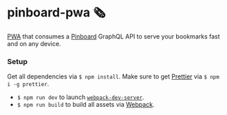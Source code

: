 # pinboard-pwa 🗞

[PWA](https://developers.google.com/web/progressive-web-apps/) that consumes a [Pinboard](https://pinboard.in/) GraphQL API to serve your bookmarks fast and on any device.

### Setup

Get all dependencies via `$ npm install`. Make sure to get [Prettier](https://github.com/prettier/prettier) via `$ npm i -g prettier`.

* `$ npm run dev` to launch [`webpack-dev-server`](https://github.com/webpack/webpack-dev-server).
* `$ npm run build` to build all assets via [Webpack](https://webpack.js.org/).
